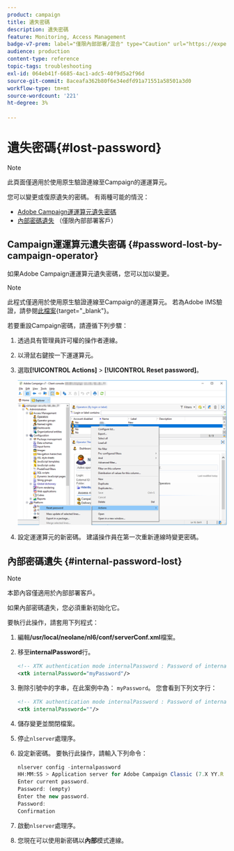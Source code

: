 ```yaml
---
product: campaign
title: 遺失密碼
description: 遺失密碼
feature: Monitoring, Access Management
badge-v7-prem: label="僅限內部部署/混合" type="Caution" url="https://experienceleague.adobe.com/docs/campaign-classic/using/installing-campaign-classic/architecture-and-hosting-models/hosting-models-lp/hosting-models.html?lang=zh-Hant" tooltip="僅適用於內部部署和混合部署"
audience: production
content-type: reference
topic-tags: troubleshooting
exl-id: 064eb41f-6685-4ac1-adc5-40f9d5a2f96d
source-git-commit: 8aceafa362b80f6e34edfd91a71551a58501a3d0
workflow-type: tm+mt
source-wordcount: '221'
ht-degree: 3%

---
```


# 遺失密碼{#lost-password}

>[!NOTE]
>
>此頁面僅適用於使用原生驗證連線至Campaign的運運算元。

您可以變更或復原遺失的密碼。
有兩種可能的情況：

* [Adobe Campaign運運算元遺失密碼](#password-lost-by-campaign-operator)
* [內部密碼遺失](#internal-password-lost) （僅限內部部署客戶）

## Campaign運運算元遺失密碼 {#password-lost-by-campaign-operator}

如果Adobe Campaign運運算元遺失密碼，您可以加以變更。

>[!NOTE]
>
>此程式僅適用於使用原生驗證連線至Campaign的運運算元。 若為Adobe IMS驗證，請參閱[此檔案](https://helpx.adobe.com/ie/manage-account/using/change-or-reset-password.html){target="_blank"}。

若要重設Campaign密碼，請遵循下列步驟：

1. 透過具有管理員許可權的操作者連線。
1. 以滑鼠右鍵按一下運運算元。
1. 選取&#x200B;**[!UICONTROL Actions]** > **[!UICONTROL Reset password]**。

   ![](assets/operator-passwd.png)

1. 設定運運算元的新密碼。 建議操作員在第一次重新連線時變更密碼。

## 內部密碼遺失 {#internal-password-lost}

>[!NOTE]
>
>本節內容僅適用於內部部署客戶。

如果內部密碼遺失，您必須重新初始化它。

要執行此操作，請套用下列程式：

1. 編輯&#x200B;**/usr/local/neolane/nl6/conf/serverConf.xml**&#x200B;檔案。

1. 移至&#x200B;**internalPassword**&#x200B;行。

   ```xml
   <!-- XTK authentication mode internalPassword : Password of internal account -->
   <xtk internalPassword="myPassword"/>
   ```

1. 刪除引號中的字串，在此案例中為： `myPassword`。 您會看到下列文字行：

   ```xml
   <!-- XTK authentication mode internalPassword : Password of internal account -->
   <xtk internalPassword=""/>
   ```

1. 儲存變更並關閉檔案。

1. 停止`nlserver`處理序。

1. 設定新密碼。 要執行此操作，請輸入下列命令：

   ```javascript
   nlserver config -internalpassword
   HH:MM:SS > Application server for Adobe Campaign Classic (7.X YY.R build XXX@SHA1) of DD/MM/YYYY
   Enter current password.
   Password: (empty)
   Enter the new password.
   Password: 
   Confirmation 
   ```

1. 啟動`nlserver`處理序。

1. 您現在可以使用新密碼以&#x200B;**內部**&#x200B;模式連線。
